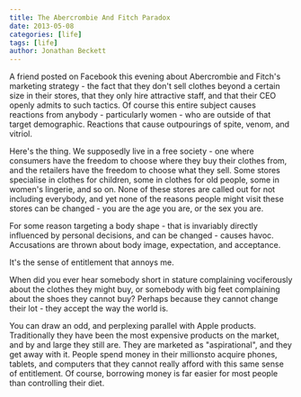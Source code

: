 ```yaml
---
title: The Abercrombie And Fitch Paradox
date: 2013-05-08
categories: [life]
tags: [life]
author: Jonathan Beckett
---
```


A friend posted on Facebook this evening about Abercrombie and Fitch's marketing strategy - the fact that they don't sell clothes beyond a certain size in their stores, that they only hire attractive staff, and that their CEO openly admits to such tactics. Of course this entire subject causes reactions from anybody - particularly women - who are outside of that target demographic. Reactions that cause outpourings of spite, venom, and vitriol.

Here's the thing. We supposedly live in a free society - one where consumers have the freedom to choose where they buy their clothes from, and the retailers have the freedom to choose what they sell. Some stores specialise in clothes for children, some in clothes for old people, some in women's lingerie, and so on. None of these stores are called out for not including everybody, and yet none of the reasons people might visit these stores can be changed - you are the age you are, or the sex you are.

For some reason targeting a body shape - that is invariably directly influenced by personal decisions, and can be changed - causes havoc. Accusations are thrown about body image, expectation, and acceptance.

It's the sense of entitlement that annoys me.

When did you ever hear somebody short in stature complaining vociferously about the clothes they might buy, or somebody with big feet complaining about the shoes they cannot buy? Perhaps because they cannot change their lot - they accept the way the world is.

You can draw an odd, and perplexing parallel with Apple products. Traditionally they have been the most expensive products on the market, and by and large they still are. They are marketed as "aspirational", and they get away with it. People spend money in their millionsto acquire phones, tablets, and computers that they cannot really afford with this same sense of entitlement. Of course, borrowing money is far easier for most people than controlling their diet.